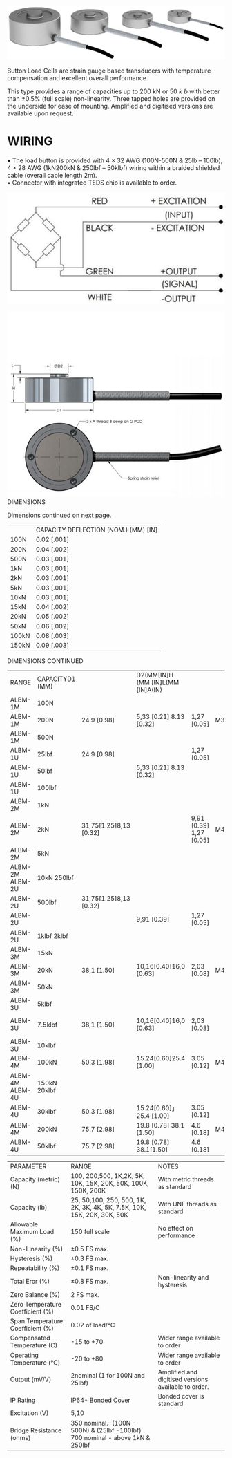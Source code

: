 ![](images/93b1fca9a54bdcf12f969135ad279ecf5bb6e332603fdd9c3177b48f92a67f83.jpg)

Button Load Cells are strain gauge based transducers with temperature compensation and excellent overall performance.

This type provides a range of capacities up to $2 0 0 ~ \mathsf { k N }$ or $5 0 \ k \ b$ with better than $\pm 0 . 5 \%$ (full scale) non-linearity. Three tapped holes are provided on the underside for ease of mounting. Amplified and digitised versions are available upon request.

# WIRING

• The load button is provided with $4 \times 3 2$ AWG (100N-500N & 25lb – 100lb), $4 \times 2 8$ AWG (1kN200kN & 250lbf – 50klbf) wiring within a braided shielded cable (overall cable length 2m).   
• Connector with integrated TEDS chip is available to order.

![](images/1c0e15f3aa878d6e678512fcb8ae055e8d5bc5ec81955ddddb8c3ebfabbf33ef.jpg)

![](images/740039dd41c0a347ca7ea949adf6e30bd0cdb854da26123e2abbb3be4982d8fc.jpg)  
DIMENSIONS

Dimensions continued on next page.

<table><tr><td></td><td>CAPACITY DEFLECTION (NOM.) (MM) [IN]</td></tr><tr><td>100N</td><td>0.02 [.001]</td></tr><tr><td>200N</td><td>0.04 [.002]</td></tr><tr><td>500N</td><td>0.03 [.001]</td></tr><tr><td>1kN</td><td>0.03 [.001]</td></tr><tr><td>2kN</td><td>0.03 [.001]</td></tr><tr><td>5kN</td><td>0.03 [.001]</td></tr><tr><td>10kN</td><td>0.03 [.001]</td></tr><tr><td>15kN</td><td>0.04 [.002]</td></tr><tr><td>20kN</td><td>0.05 [.002]</td></tr><tr><td>50kN</td><td>0.06 [.002]</td></tr><tr><td>100kN</td><td>0.08 [.003]</td></tr><tr><td>150kN</td><td>0.09 [.003]</td></tr></table>

DIMENSIONS CONTINUED   

<table><tr><td>RANGE</td><td>CAPACITYD1 (MM)</td><td></td><td>D2(MM[IN]H (MM [IN]L(MM [IN]A(IN)</td><td></td><td></td><td>B (MM) [IN]G (MM [IN]</td><td></td></tr><tr><td>ALBM-1M</td><td>100N</td><td></td><td></td><td></td><td></td><td></td><td></td></tr><tr><td>ALBM-1M</td><td>200N</td><td>24.9 [0.98]</td><td>5,33 [0.21] 8.13 [0.32]</td><td>1,27 [0.05]</td><td>M3</td><td>5,59 [0.22]</td><td>19,05[0.75]</td></tr><tr><td>ALBM-1M</td><td>500N</td><td></td><td></td><td></td><td></td><td></td><td></td></tr><tr><td>ALBM-1U</td><td>25lbf</td><td>24.9 [0.98]</td><td></td><td>1,27 [0.05]</td><td></td><td></td><td></td></tr><tr><td>ALBM-1U</td><td>50lbf</td><td></td><td>5,33 [0.21] 8.13 [0.32]</td><td></td><td></td><td>#4-40 UNC5,59[0.22]</td><td>19,05 [0.75]</td></tr><tr><td>ALBM-1U</td><td>100lbf</td><td></td><td></td><td></td><td></td><td></td><td></td></tr><tr><td>ALBM-2M</td><td>1kN</td><td></td><td></td><td></td><td></td><td></td><td></td></tr><tr><td>ALBM-2M</td><td>2kN</td><td>31,75[1.25]8,13 [0.32]</td><td></td><td>9,91 [0.39] 1,27 [0.05]</td><td>M4</td><td>6,35 [0.25]</td><td>25,4[1.000]</td></tr><tr><td>ALBM-2M</td><td>5kN</td><td></td><td></td><td></td><td></td><td></td><td></td></tr><tr><td>ALBM-2M ALBM-2U</td><td>10kN 250lbf</td><td></td><td></td><td></td><td></td><td></td><td></td></tr><tr><td>ALBM-2U</td><td>500lbf</td><td>31,75[1.25]8,13 [0.32]</td><td></td><td></td><td></td><td></td><td></td></tr><tr><td>ALBM-2U</td><td></td><td></td><td>9,91 [0.39]</td><td>1,27 [0.05]</td><td></td><td>#6-32UNC 6,35 [0.25]</td><td>25,4[1.000]</td></tr><tr><td>ALBM-2U</td><td>1klbf 2klbf</td><td></td><td></td><td></td><td></td><td></td><td></td></tr><tr><td>ALBM-3M</td><td>15kN</td><td></td><td></td><td></td><td></td><td></td><td></td></tr><tr><td>ALBM-3M</td><td>20kN</td><td>38,1 [1.50]</td><td>10,16[0.40]16,0 [0.63]</td><td>2,03 [0.08]</td><td>M4</td><td>6,35 [0.25]</td><td>31,75 [1.250]</td></tr><tr><td>ALBM-3M</td><td>50kN</td><td></td><td></td><td></td><td></td><td></td><td></td></tr><tr><td>ALBM-3U</td><td>5klbf</td><td></td><td></td><td></td><td></td><td></td><td></td></tr><tr><td>ALBM-3U</td><td>7.5klbf</td><td>38,1 [1.50]</td><td>10,16[0.40]16,0 [0.63]</td><td>2,03 [0.08]</td><td></td><td>#6-32UNC6,35 [0.25]</td><td>31,75[1.250]</td></tr><tr><td>ALBM-3U</td><td>10klbf</td><td></td><td></td><td></td><td></td><td></td><td></td></tr><tr><td>ALBM-4M</td><td>100kN</td><td>50.3 [1.98]</td><td>15.24[0.60]25.4 [1.00]</td><td>3.05 [0.12]</td><td>M4</td><td>6,35 [0.25]</td><td>41. [1.625]</td></tr><tr><td>ALBM-4M ALBM-4U</td><td>150kN 20klbf</td><td></td><td></td><td></td><td></td><td></td><td></td></tr><tr><td>ALBM-4U</td><td>30klbf</td><td>50.3 [1.98]</td><td>15.24[0.60]」25.4 [1.00]</td><td>3.05 [0.12]</td><td></td><td>#6-32UNC 6,35[0.25]</td><td>41.3 [1.625]</td></tr><tr><td>ALBM-4M</td><td>200kN</td><td>75.7 [2.98]</td><td>19.8 [0.78] 38.1 [1.50]</td><td>4.6 [0.18]</td><td>M4</td><td>6.4 [0.25]</td><td>60.5 [2.375]</td></tr><tr><td>ALBM-4U</td><td>50klbf</td><td>75.7 [2.98]</td><td>19.8 [0.78] 38.1[1.50]</td><td>4.6 [0.18]</td><td></td><td>#6-32UNC 6.4 [0.25]</td><td>60.5[2.375]</td></tr></table>

<table><tr><td>PARAMETER</td><td>RANGE</td><td>NOTES</td></tr><tr><td>Capacity (metric) (N)</td><td>100, 200,500, 1K,2K, 5K, 10K, 15K, 20K, 50K, 100K, 150K, 200K</td><td>With metric threads as standard</td></tr><tr><td>Capacity (lb)</td><td>25, 50,100, 250, 500, 1K, 2K, 3K, 4K, 5K, 7.5K, 10K, 15K, 20K, 30K, 50K</td><td>With UNF threads as standard</td></tr><tr><td>Allowable Maximum Load (%)</td><td>150 full scale</td><td>No effect on performance</td></tr><tr><td>Non-Linearity (%)</td><td>±0.5 FS max.</td><td></td></tr><tr><td>Hysteresis (%)</td><td>±0.3 FS max.</td><td></td></tr><tr><td>Repeatability (%)</td><td>±0.1 FS max.</td><td></td></tr><tr><td>Total Eror (%)</td><td>±0.8 FS max.</td><td>Non-linearity and hysteresis</td></tr><tr><td>Zero Balance (%)</td><td>2 FS max.</td><td></td></tr><tr><td>Zero Temperature Coefficient (%)</td><td>0.01 FS/C</td><td></td></tr><tr><td>Span Temperature Coefficient (%)</td><td>0.02 of load/°C</td><td></td></tr><tr><td>Compensated Temperature (C)</td><td>-15 to +70</td><td>Wider range available to order</td></tr><tr><td>Operating Temperature (°C)</td><td>-20 to +80</td><td>Wider range available to order</td></tr><tr><td>Output (mV/V)</td><td>2nominal (1 for 100N and 25lbf)</td><td>Amplified and digitised versions available to order.</td></tr><tr><td>IP Rating</td><td>IP64- Bonded Cover</td><td>Bonded cover is standard</td></tr><tr><td>Excitation (V)</td><td>5,10</td><td></td></tr><tr><td>Bridge Resistance (ohms)</td><td>350 nominal.-(100N - 500N) &amp; (25lbf -100lbf) 700 nominal - above 1kN &amp; 250lbf</td><td></td></tr></table>